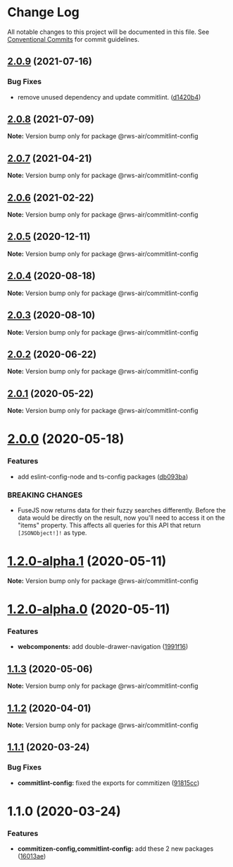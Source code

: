 # Change Log

All notable changes to this project will be documented in this file.
See [Conventional Commits](https://conventionalcommits.org) for commit guidelines.

## [2.0.9](https://github.com/RWS-NL/air-node-packages/compare/@rws-air/commitlint-config@2.0.8...@rws-air/commitlint-config@2.0.9) (2021-07-16)


### Bug Fixes

* remove unused dependency and update commitlint. ([d1420b4](https://github.com/RWS-NL/air-node-packages/commit/d1420b4e74da1d077661ade258f805e2b1d835c1))





## [2.0.8](https://github.com/RWS-NL/air-node-packages/compare/@rws-air/commitlint-config@2.0.7...@rws-air/commitlint-config@2.0.8) (2021-07-09)

**Note:** Version bump only for package @rws-air/commitlint-config





## [2.0.7](https://github.com/RWS-NL/air-node-packages/compare/@rws-air/commitlint-config@2.0.6...@rws-air/commitlint-config@2.0.7) (2021-04-21)

**Note:** Version bump only for package @rws-air/commitlint-config





## [2.0.6](https://github.com/RWS-NL/air-node-packages/compare/@rws-air/commitlint-config@2.0.5...@rws-air/commitlint-config@2.0.6) (2021-02-22)

**Note:** Version bump only for package @rws-air/commitlint-config





## [2.0.5](https://github.com/RWS-NL/air-node-packages/compare/@rws-air/commitlint-config@2.0.4...@rws-air/commitlint-config@2.0.5) (2020-12-11)

**Note:** Version bump only for package @rws-air/commitlint-config





## [2.0.4](https://github.com/RWS-NL/air-node-packages/compare/@rws-air/commitlint-config@2.0.3...@rws-air/commitlint-config@2.0.4) (2020-08-18)

**Note:** Version bump only for package @rws-air/commitlint-config





## [2.0.3](https://github.com/RWS-NL/air-node-packages/compare/@rws-air/commitlint-config@2.0.2...@rws-air/commitlint-config@2.0.3) (2020-08-10)

**Note:** Version bump only for package @rws-air/commitlint-config





## [2.0.2](https://github.com/RWS-NL/air-node-packages/compare/@rws-air/commitlint-config@2.0.1...@rws-air/commitlint-config@2.0.2) (2020-06-22)

**Note:** Version bump only for package @rws-air/commitlint-config





## [2.0.1](https://github.com/RWS-NL/air-node-packages/compare/@rws-air/commitlint-config@2.0.0...@rws-air/commitlint-config@2.0.1) (2020-05-22)

**Note:** Version bump only for package @rws-air/commitlint-config





# [2.0.0](https://github.com/RWS-NL/air-node-packages/compare/@rws-air/commitlint-config@1.2.0-alpha.1...@rws-air/commitlint-config@2.0.0) (2020-05-18)


### Features

* add eslint-config-node and ts-config packages ([db093ba](https://github.com/RWS-NL/air-node-packages/commit/db093ba39bab3c6b97a689017b9a7f41d6422fde))


### BREAKING CHANGES

* FuseJS now returns data for their fuzzy searches
differently. Before the data would be directly on the result, now you'll
need to access it on the "items" property. This affects all queries for
this API that return `[JSONObject!]!` as type.





# [1.2.0-alpha.1](https://github.com/RWS-NL/air-node-packages/compare/@rws-air/commitlint-config@1.2.0-alpha.0...@rws-air/commitlint-config@1.2.0-alpha.1) (2020-05-11)

**Note:** Version bump only for package @rws-air/commitlint-config





# [1.2.0-alpha.0](https://github.com/RWS-NL/air-node-packages/compare/@rws-air/commitlint-config@1.1.3...@rws-air/commitlint-config@1.2.0-alpha.0) (2020-05-11)


### Features

* **webcomponents:** add double-drawer-navigation ([1991f16](https://github.com/RWS-NL/air-node-packages/commit/1991f163292b60cd5121d0e17e1c80cae32aecb1))





## [1.1.3](https://github.com/RWS-NL/air-node-packages/compare/@rws-air/commitlint-config@1.1.2...@rws-air/commitlint-config@1.1.3) (2020-05-06)

**Note:** Version bump only for package @rws-air/commitlint-config





## [1.1.2](https://github.com/RWS-NL/air-node-packages/compare/@rws-air/commitlint-config@1.1.1...@rws-air/commitlint-config@1.1.2) (2020-04-01)

**Note:** Version bump only for package @rws-air/commitlint-config

## [1.1.1](https://github.com/RWS-NL/air-node-packages/compare/@rws-air/commitlint-config@1.1.0...@rws-air/commitlint-config@1.1.1) (2020-03-24)

### Bug Fixes

- **commitlint-config:** fixed the exports for commitizen ([91815cc](https://github.com/RWS-NL/air-node-packages/commit/91815ccd05f0a786ce51ec13b866aa5e97108cb8))

# 1.1.0 (2020-03-24)

### Features

- **commitizen-config,commitlint-config:** add these 2 new packages ([16013ae](https://github.com/RWS-NL/air-node-packages/commit/16013aefedc5a20c5a0fa0a77ca11ce232b980ad))
